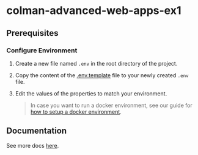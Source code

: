 # colman-advanced-web-apps-ex1

## Prerequisites

### Configure Environment

1. Create a new file named `.env` in the root directory of the project.

1. Copy the content of the [.env.template](/.env.template) file to your newly created `.env` file.

1. Edit the values of the properties to match your environment.

   > In case you want to run a docker environment, see our guide for [how to setup a docker environment](/docs/mongodb/mongodb-via-docker.md).

## Documentation

See more docs [here](/docs).
